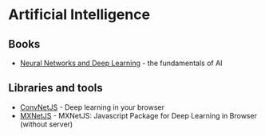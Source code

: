 # Artificial Intelligence

## Books

- [Neural Networks and Deep Learning](http://neuralnetworksanddeeplearning.com/) - the fundamentals of AI

## Libraries and tools

- [ConvNetJS](http://cs.stanford.edu/people/karpathy/convnetjs/started.html) - Deep learning in your browser
- [MXNetJS](https://github.com/dmlc/mxnet.js) - MXNetJS: Javascript Package for Deep Learning in Browser (without server)
